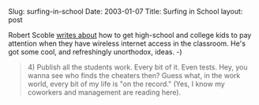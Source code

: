 Slug: surfing-in-school
Date: 2003-01-07
Title: Surfing in School
layout: post

Robert Scoble <a href="http://radio.weblogs.com/0001011/2003/01/02.html#a1978">writes about</a> how to get high-school and college kids to pay attention when they have wireless internet access in the classroom. He&#39;s got some cool, and refreshingly unorthodox, ideas. -)
<blockquote>4) Publish all the students work. Every bit of it. Even tests. Hey, you wanna see who finds the cheaters then? Guess what, in the work world, every bit of my life is &quot;on the record.&quot; (Yes, I know my coworkers and management are reading here).</blockquote>
